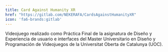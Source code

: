 ```yaml
---
title: Card Against Humanity XR
href: "https://gitlab.com/NEKERAFA/CardsAgainstHumanityXR"
icon: 'fa6-brands:gitlab'
---
```



Videojuego realizado como Práctica Final de la asignatura de Diseño y Experiencia de usuario e interfaces del Master
Universitario en Diseño y Programación de Videojuegos de la Universitat Oberta de Catalunya (UOC).